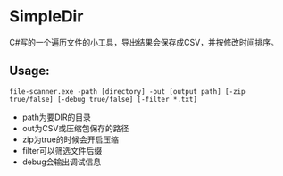 # SimpleDir
 C#写的一个遍历文件的小工具，导出结果会保存成CSV，并按修改时间排序。

## Usage: 

```
file-scanner.exe -path [directory] -out [output path] [-zip true/false] [-debug true/false] [-filter *.txt]
```

- path为要DIR的目录
- out为CSV或压缩包保存的路径
- zip为true的时候会开启压缩
- filter可以筛选文件后缀
- debug会输出调试信息